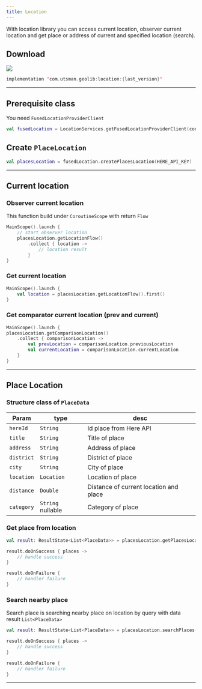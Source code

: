 ```yaml
---
title: Location
---
```


With location library you can access current location, observer current location and get place or address of current and specified location (search).

## Download
![](https://artifactory-badge.herokuapp.com/artifactory?url=https://utsmannn.jfrog.io/artifactory/android/com/utsman/geolib/location/)
```kotlin
implementation 'com.utsman.geolib:location:{last_version}'
```
---

## Prerequisite class
You need `FusedLocationProviderClient`
```kotlin
val fusedLocation = LocationServices.getFusedLocationProviderClient(context)
```

## Create `PlaceLocation`
```kotlin
val placesLocation = fusedLocation.createPlacesLocation(HERE_API_KEY)
```
---

## Current location

### Observer current location
This function build under `CoroutineScope` with return `Flow`
```kotlin
MainScope().launch {
    // start observer location
    placesLocation.getLocationFlow()
        .collect { location ->
            // location result
        }
}
```

### Get current location 
```kotlin
MainScope().launch {
    val location = placesLocation.getLocationFlow().first()
}
```

### Get comparator current location (prev and current)
```kotlin
MainScope().launch {
placesLocation.getComparisonLocation()
    .collect { comparisonLocation ->
        val prevLocation = comparisonLocation.previousLocation
        val currentLocation = comparisonLocation.currentLocation
    }
}
```
---

## Place Location

### Structure class of `PlaceData`
|Param|type|desc|
|---|---|---|
|`hereId`|`String`|Id place from Here API|
|`title`|`String`|Title of place|
|`address`|`String`|Address of place|
|`district`|`String`|District of place|
|`city`|`String`|City of place|
|`location`|`Location`|Location of place|
|`distance`|`Double`|Distance of current location and place|
|`category`|`String` nullable |Category of place|

### Get place from location
```kotlin
val result: ResultState<List<PlaceData>> = placesLocation.getPlacesLocation(location)

result.doOnSuccess { places ->
    // handle success
}

result.doOnFailure {
    // handler failure
}
```

### Search nearby place
Search place is searching nearby place on location by query with data result `List<PlaceData>`
```kotlin
val result: ResultState<List<PlaceData>> = placesLocation.searchPlaces(location, query)

result.doOnSuccess { places ->
    // handle success
}

result.doOnFailure {
    // handler failure
}
```
---
